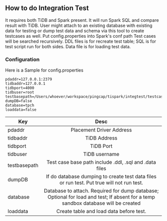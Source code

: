 ## How to do Integration Test
It requires both TiDB and Spark present. It will run Spark SQL and compare result with TiDB.
User might attach to an existing database with existing data for testing or dump test data and schema via this tool to create testcases as well.
Put config.properties into Spark's conf path
Test cases will be searched recursively. DDL files is for recreate test table; SQL is for test script run for both sides. Data file is for loading test data.

### Configuration
Here is a Sample for config.properties
```
pdaddr=127.0.0.1:2379
tidbaddr=127.0.0.1
tidbport=4000
tidbuser=root
testbasepath=/Users/whoever/workspace/pingcap/tispark/integtest/testcases
dumpDB=false
database=tpch
loaddata=false
```

| Key           | Desc          |
| ------------- |:-------------:|
| pdaddr        | Placement Driver Address |
| tidbaddr      | TiDB Address      |
| tidbport      | TiDB Port      |
| tidbuser      | TiDB username |
| testbasepath  | Test case base path include .ddl, .sql and .data files | 
| dumpDB      | If do database dumping to create test data files or run test. Put true will not run test. |
| database      | Database to attach. Required for dump database; Optional for load and test; If absent for a temp sandbox database will be created |
| loaddata      | Create table and load data before test. |

